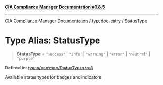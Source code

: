 [**CIA Compliance Manager Documentation v0.8.5**](../../README.md)

***

[CIA Compliance Manager Documentation](../../modules.md) / [typedoc-entry](../README.md) / StatusType

# Type Alias: StatusType

> **StatusType** = `"success"` \| `"info"` \| `"warning"` \| `"error"` \| `"neutral"` \| `"purple"`

Defined in: [types/common/StatusTypes.ts:8](https://github.com/Hack23/cia-compliance-manager/blob/4f2006283e1cd56feb8daea1f810b2bc8c1b1d1b/src/types/common/StatusTypes.ts#L8)

Available status types for badges and indicators
